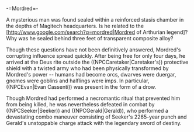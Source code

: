 -=Mordred=-

A mysterious man was found sealed within a reinforced stasis chamber in the depths of Magitech headquarters. Is he related to the [http://www.google.com/search?q=mordred|Mordred of Arthurian legend]? Why was he sealed behind three feet of transparent composite alloy?

Though these questions have not been definitively answered, Mordred's corrupting influence spread quickly. After being free for only four days, he arrived at the Deus rite outside the ((NPCCaretaker|Caretaker's)) protective shield with a twisted army who had been physically transformed by Mordred's power -- humans had become orcs, dwarves were duergar, gnomes were goblins and halflings were imps. In particular, ((NPCEvan|Evan Cassenti)) was present in the form of a drow.

Though Mordred had performed a necromantic ritual that prevented him from being killed, he was nevertheless defeated in combat by ((NPCSeeker|Seeker)) and ((NPCGerald|Gerald)), who performed a devastating combo maneuver consisting of Seeker's 2265-year punch and Gerald's unstoppable charge attack with the legendary sword of destiny.
